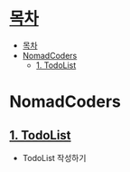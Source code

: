 # [목차](#목차)
- [목차](#목차)
- [NomadCoders](#nomadcoders)
  - [1. TodoList](#1-todolist)

# NomadCoders

## [1. TodoList](./01.Todolist/README.md)
- TodoList 작성하기

